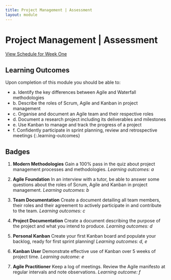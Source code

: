 ```yaml
---
title: Project Management | Assessment
layout: module
---
```



# Project Management | Assessment
[View Schedule for Week One](index.html)


## Learning Outcomes

Upon completion of this module you should be able to:

- a. Identify the key differences between Agile and Waterfall methodologies
- b. Describe the roles of Scrum, Agile and Kanban in project management
- c. Organise and document an Agile team and their respective roles
- d. Document a research project including its deliverables and milestones 
- e. Use Kanban to manage and track the progress of a project
- f. Confidently participate in sprint planning, review and retrospective meetings
{:.learning-outcomes}



## Badges

1. **Modern Methodologies**
Gain a 100% pass in the quiz about project management processes and methodologies.
_Learning outcomes: a_


2. **Agile Foundation**
In an interview with a tutor, be able to answer some questions about the roles of Scrum, Agile and Kanban in project management.
_Learning outcomes: b_


3. **Team Documentation**
Create a document detailing all team members, their roles and their agreement to actively participate in and contribute to the team.
_Learning outcomes: c_


4. **Project Documentation**
Create a document describing the purpose of the project and what you intend to produce.
_Learning outcomes: d_


5. **Personal Kanban**
Create your first Kanban board and populate your backlog, ready for first sprint planning!
_Learning outcomes: d, e_


6. **Kanban User**
Demonstrate effective use of Kanban over 5 weeks of project time.
_Learning outcome: e_


7. **Agile Practitioner**
Keep a log of meetings. Review the Agile manifesto at regular intervals and note observations.
_Learning outcome: f_
